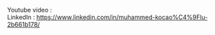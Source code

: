 Youtube video  :  <br/>
LinkedIn       : https://www.linkedin.com/in/muhammed-kocao%C4%9Flu-2b661b178/  <br/>